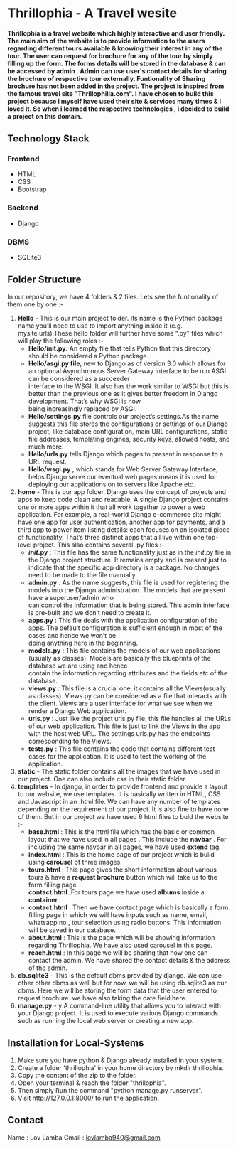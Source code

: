 # Thrillophia - A Travel wesite
<h4>Thrillophia is a travel website which highly interactive and user friendly. The main aim of the website is to provide information to the users regarding different tours available & knowing their interest in any of the tour. The user can request for brochure for any of the tour by simply filling up the form. The forms details will be stored in the database & can be accessed by admin . Admin can use user's contact details for sharing the brochure of respective tour externally. Funtionality of Sharing brochure has not been added in the project. The project is inspired from the famous travel site "Thrillophilia.com". I have chosen to build this project because i myself have used their site & services many times & i loved it. So when i learned the respective technologies , i decided to build a project on this domain.</h4>

## Technology Stack
### Frontend
* HTML
* CSS
* Bootstrap
### Backend
* Django
### DBMS
* SQLite3

## Folder Structure
In our repository, we have 4 folders & 2 files. Lets see the funtionality of them one by one :-
1. **Hello** - This is our main project folder. Its name is the Python package name you’ll need to use to import anything inside it (e.g. mysite.urls).These hello folder will further have some ".py" files which will play the following roles :-
    * **Hello/__init__.py:** An empty file that tells Python that this directory should be considered a Python package.
    * **Hello/asgi.py file**, new to Django as of version 3.0 which allows for an optional Asynchronous Server Gateway Interface to be run.ASGI can be considered as a succeeder   
    interface to the WSGI. It also has the work similar to WSGI but this is better than the previous one as it gives better freedom in Django development. That’s why WSGI is now   
    being increasingly replaced by ASGI.
    * **Hello/settings.py** file controls our project’s settings.As the name suggests this file stores the configurations or settings of our Django project, like database 
    configuration, main URL configurations, static file addresses, templating engines, security keys, allowed hosts, and much more.
    * **Hello/urls.py** tells Django which pages to present in response to a URL request.
    * **Hello/wsgi.py** , which stands for Web Server Gateway Interface, helps Django serve our eventual web pages means it is used for deploying our applications on to servers       like Apache etc.
2. **home** - This is our app folder. Django uses the concept of projects and apps to keep code clean and readable. A single Django project contains one or more apps within it that all work together to power a web application. For example, a real-world Django e-commerce site might have one app for user authentication, another app for payments, and a third app to power item listing details: each focuses on an isolated piece of functionality. That’s three distinct apps that all live within one top-level project.
This also contains several .py files :-
    * **_init_.py** : This file has the same functionality just as in the _init_.py file in the Django project structure. It remains empty and is present just to indicate that     the specific app directory is a package. No changes need to be made to the file manually.
    * **admin.py** : As the name suggests, this file is used for registering the models into the Django administration. The models that are present have a superuser/admin who   
    can control the information that is being stored. This admin interface is pre-built and we don’t need to create it.
    * **apps.py** : This file deals with the application configuration of the apps. The default configuration is sufficient enough in most of the cases and hence we won’t be   
    doing anything here in the beginning.
    * **models.py** : This file contains the models of our web applications (usually as classes). Models are basically the blueprints of the database we are using and hence    
    contain the information regarding attributes and the fields etc of the database.
    * **views.py** : This file is a crucial one, it contains all the Views(usually as classes). Views.py can be considered as a file that interacts with the client. Views are a     user interface for what we see when we render a Django Web application.
    * **urls.py** : Just like the project urls.py file, this file handles all the URLs of our web application. This file is just to link the Views in the app with the host web     URL. The settings urls.py has the endpoints corresponding to the Views.
    * **tests.py** : This file contains the code that contains different test cases for the application. It is used to test the working of the application.
3. **static** - The static folder contains all the images that we have used in our project. One can also include css in their static folder.
4. **templates** - In django, in order to provide frontend and provide a layout to our website, we use templates. It is basically written in HTML, CSS and Javascript in an .html file. We can have any number of templates depending on the requirement of our project. It is also fine to have none of them. But in our project we have used 6 html files to buld the website :-
    * **base.html** : This is the html file which has the basic or common layout that we have used in all pages . This include the **navbar** . For including the same navbar in     all pages, we have used **extend** tag.
    * **index.html** : This is the home page of our project which is build using **carousel** of three images.
    * **tours.html** : This page gives the short information about various tours & have a **request brochure** button which will take us to the form filling page           
    **contact.html**. For tours page we have used **albums** inside a **container** .
    * **contact.html** : Then we have contact page which is basically a form filling page in which we will have inputs such as name, email, whatsapp no., tour selection using radio buttons. This information will be saved in our database.
    * **about.html** : This is the page which will be showing information regarding Thrillophia. We have also used carousel in this page.
    * **reach.html** : In this page we will be sharing that how one can contact the admin. We have shared the contact details & the address of the admin.
 5. **db.sqlite3** - This is the default dbms provided by django. We can use other other dbms as well but for now, we will be using db.sqlite3 as our dbms. Here we will be storing the form data that the user entered to request brochure. we have also taking the date field here.
 6. **manage.py** - y A command-line utility that allows you to interact with your Django project. It is used to execute various Django commands such as running the local web server or creating a new app.

## Installation for Local-Systems
1. Make sure you have python & Django already installed in your system.
2. Create a folder 'thrillophia' in your home directory by mkdir thrillophia.
3. Copy the content of the zip to the folder.
4. Open your terminal & reach the folder "thrillophia".
5. Then simply Run the command "python manage.py runserver".
6. Visit http://127.0.0.1:8000/ to run the application.

## Contact
Name : Lov Lamba
Gmail : lovlamba940@gmail.com
